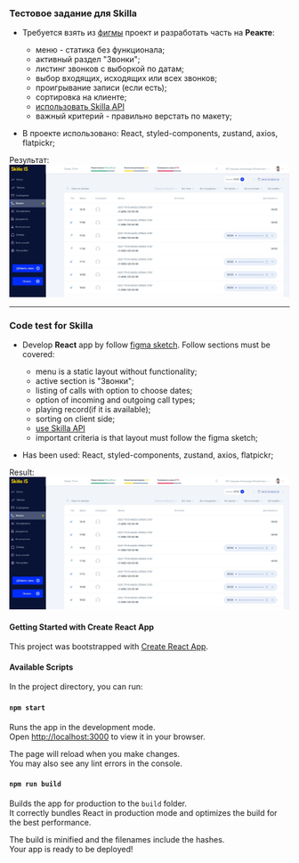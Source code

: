 ### Тестовое задание для Skilla

- Требуется взять из [фигмы](https://www.figma.com/file/ZMa8t9WrBvtwL2rigfrKHS/Test-task-for-the-developer-2023?type=design&node-id=0%3A1&t=VqpmXS3vFW140ZeN-1) проект и разработать часть на **Реакте**:
  - меню - статика без функционала;
  - активный раздел "Звонки";
  - листинг звонков с выборкой по датам;
  - выбор входящих, исходящих или всех звонков;
  - проигрывание записи (если есть);
  - сортировка на клиенте;
  - [использовать Skilla API](https://api.skilla.ru/testapi)
  - важный критерий - правильно верстать по макету;

- В проекте использовано: React, styled-components, zustand, axios, flatpickr;

Результат:
![Скриншот рабочего приложения](/public/img/preview-1.jpg)

---

### Code test for Skilla

- Develop **React** app by follow [figma sketch](https://www.figma.com/file/ZMa8t9WrBvtwL2rigfrKHS/Test-task-for-the-developer-2023?type=design&node-id=0%3A1&t=VqpmXS3vFW140ZeN-1). Follow sections must be covered: 
  - menu is a static layout without functionality;
  - active section is "Звонки";
  - listing of calls with option to choose dates;
  - option of incoming and outgoing call types;
  - playing record(if it is available);
  - sorting on client side;
  - [use Skilla API](https://api.skilla.ru/testapi)
  - important criteria is that layout must follow the figma sketch;

- Has been used: React, styled-components, zustand, axios, flatpickr;

Result:
![Snapshot of working app](/public/img/preview-1.jpg)



#### Getting Started with Create React App

This project was bootstrapped with [Create React App](https://github.com/facebook/create-react-app).

#### Available Scripts

In the project directory, you can run:

#### `npm start`

Runs the app in the development mode.\
Open [http://localhost:3000](http://localhost:3000) to view it in your browser.

The page will reload when you make changes.\
You may also see any lint errors in the console.


#### `npm run build`

Builds the app for production to the `build` folder.\
It correctly bundles React in production mode and optimizes the build for the best performance.

The build is minified and the filenames include the hashes.\
Your app is ready to be deployed!
